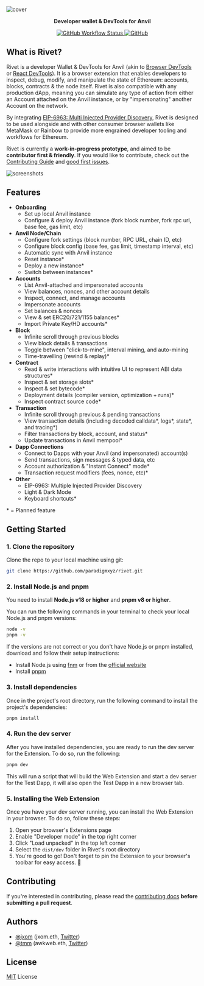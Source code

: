 ![cover](https://github.com/paradigmxyz/rivet/assets/1936207/5a8ddb02-c8cd-42ea-8af3-3d6e7201a29a)

<p align="center"><strong>Developer wallet & DevTools for Anvil</strong></p>

<div align="center">
  <a href="https://github.com/paradigmxyz/rivet/actions/workflows/on-push-to-main.yml">
    <img alt="GitHub Workflow Status" src="https://img.shields.io/github/actions/workflow/status/paradigmxyz/rivet/on-push-to-main.yml">
  </a>
  <a href="https://github.com/paradigmxyz/rivet/blob/main/LICENSE">
    <img alt="GitHub" src="https://img.shields.io/github/license/paradigmxyz/rivet">
  </a>
</div>

## What is Rivet?

Rivet is a developer Wallet & DevTools for Anvil (akin to [Browser DevTools](https://developer.mozilla.org/en-US/docs/Learn/Common_questions/Tools_and_setup/What_are_browser_developer_tools#how_to_open_the_devtools_in_your_browser) or [React DevTools](https://react.dev/learn/react-developer-tools)). It is a browser extension that enables developers to inspect, debug, modify, and manipulate the state of Ethereum: accounts, blocks, contracts & the node itself. Rivet is also compatible with any production dApp, meaning you can simulate any type of action from either an Account attached on the Anvil instance, or by "impersonating" another Account on the network.

By integrating [EIP-6963: Multi Injected Provider Discovery](https://eips.ethereum.org/EIPS/eip-6963), Rivet is designed to be used alongside and with other consumer browser wallets like MetaMask or Rainbow to provide more engrained developer tooling and workflows for Ethereum.

Rivet is currently a **work-in-progress prototype**, and aimed to be **contributor first & friendly**. If you would like to contribute, check out the [Contributing Guide](/.github/CONTRIBUTING.md) and [good first issues](https://github.com/paradigmxyz/rivet/labels/good%20first%20issue).

![screenshots](https://github.com/paradigmxyz/rivet/assets/7336481/7eb57ff3-1f47-486d-b433-6a3346ac3e4b)

## Features

- **Onboarding**
  - Set up local Anvil instance
  - Configure & deploy Anvil instance (fork block number, fork rpc url, base fee, gas limit, etc)
- **Anvil Node/Chain**
  - Configure fork settings (block number, RPC URL, chain ID, etc)
  - Configure block config (base fee, gas limit, timestamp interval, etc)
  - Automatic sync with Anvil instance
  - Reset instance*
  - Deploy a new instance*
  - Switch between instances*
- **Accounts**
  - List Anvil-attached and impersonated accounts
  - View balances, nonces, and other account details
  - Inspect, connect, and manage accounts
  - Impersonate accounts
  - Set balances & nonces
  - View & set ERC20/721/1155 balances*
  - Import Private Key/HD accounts*
- **Block**
  - Infinite scroll through previous blocks
  - View block details & transactions
  - Toggle between "click-to-mine", interval mining, and auto-mining
  - Time-travelling (rewind & replay)*
- **Contract**
  - Read & write interactions with intuitive UI to represent ABI data structures*
  - Inspect & set storage slots*
  - Inspect & set bytecode*
  - Deployment details (compiler version, optimization + runs)*
  - Inspect contract source code*
- **Transaction**
  - Infinite scroll through previous & pending transactions
  - View transaction details (including decoded calldata*, logs*, state*, and tracing*)
  - Filter transactions by block, account, and status*
  - Update transactions in Anvil mempool*
- **Dapp Connections**
  - Connect to Dapps with your Anvil (and impersonated) account(s)
  - Send transactions, sign messages & typed data, etc
  - Account authorization & "Instant Connect" mode*
  - Transaction request modifiers (fees, nonce, etc)*
- **Other**
  - EIP-6963: Multiple Injected Provider Discovery
  - Light & Dark Mode
  - Keyboard shortcuts*

\* = Planned feature

## Getting Started

### 1. Clone the repository

Clone the repo to your local machine using git:

```bash
git clone https://github.com/paradigmxyz/rivet.git
```

### 2. Install Node.js and pnpm

You need to install **Node.js v18 or higher** and **pnpm v8 or higher**.

You can run the following commands in your terminal to check your local Node.js and pnpm versions:

```bash
node -v
pnpm -v
```

If the versions are not correct or you don't have Node.js or pnpm installed, download and follow their setup instructions:

- Install Node.js using [fnm](https://github.com/Schniz/fnm) or from the [official website](https://nodejs.org)
- Install [pnpm](https://pnpm.io/installation)

### 3. Install dependencies

Once in the project's root directory, run the following command to install the project's dependencies:

```bash
pnpm install
```

### 4. Run the dev server

After you have installed dependencies, you are ready to run the dev server for the Extension. To do so, run the following:

```bash
pnpm dev 
```

This will run a script that will build the Web Extension and start a dev server for the Test Dapp, it will also open the Test Dapp in a new browser tab.

### 5. Installing the Web Extension

Once you have your dev server running, you can install the Web Extension in your browser. To do so, follow these steps:

1. Open your browser's Extensions page
2. Enable "Developer mode" in the top right corner
3. Click "Load unpacked" in the top left corner
4. Select the `dist/dev` folder in Rivet's root directory
5. You're good to go! Don't forget to pin the Extension to your browser's toolbar for easy access. 🎉

## Contributing

If you're interested in contributing, please read the [contributing docs](/.github/CONTRIBUTING.md) **before submitting a pull request**.

## Authors

- [@jxom](https://github.com/jxom) (jxom.eth, [Twitter](https://twitter.com/jakemoxey))
- [@tmm](https://github.com/tmm) (awkweb.eth, [Twitter](https://twitter.com/awkweb))

## License

[MIT](/LICENSE) License
